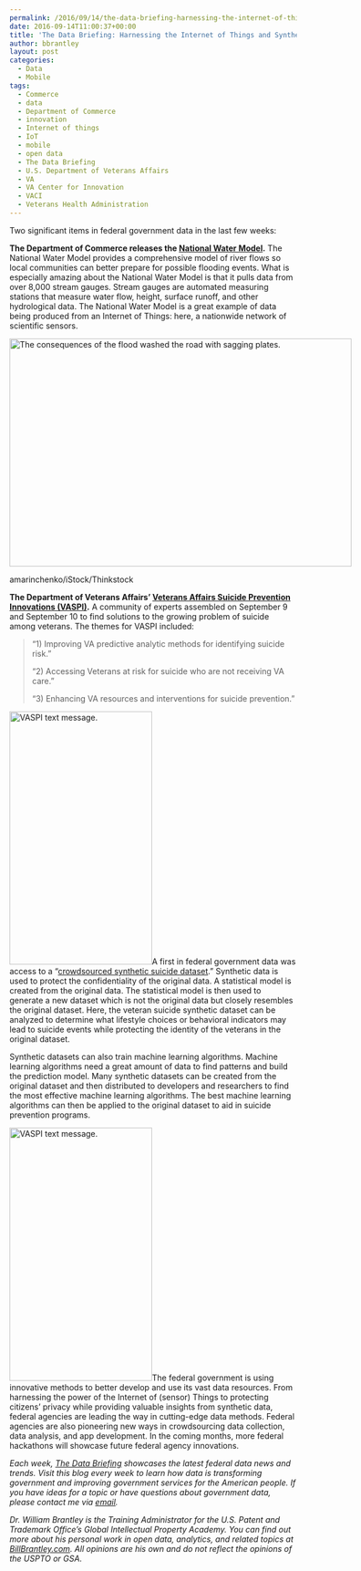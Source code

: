 ```yaml
---
permalink: /2016/09/14/the-data-briefing-harnessing-the-internet-of-things-and-synthetic-data-to-provide-better-flood-warnings-and-prevent-veterans-suicides/
date: 2016-09-14T11:00:37+00:00
title: 'The Data Briefing: Harnessing the Internet of Things and Synthetic Data to Provide Better Flood Warnings and Prevent Veterans Suicides'
author: bbrantley
layout: post
categories:
  - Data
  - Mobile
tags:
  - Commerce
  - data
  - Department of Commerce
  - innovation
  - Internet of things
  - IoT
  - mobile
  - open data
  - The Data Briefing
  - U.S. Department of Veterans Affairs
  - VA
  - VA Center for Innovation
  - VACI
  - Veterans Health Administration
---
```


Two significant items in federal government data in the last few weeks:

**The Department of Commerce releases the [National Water Model](https://www.commerce.gov/news/opinion-editorials/2016/08/op-ed-building-weather-ready-nation).** The National Water Model provides a comprehensive model of river flows so local communities can better prepare for possible flooding events. What is especially amazing about the National Water Model is that it pulls data from over 8,000 stream gauges. Stream gauges are automated measuring stations that measure water flow, height, surface runoff, and other hydrological data. The National Water Model is a great example of data being produced from an Internet of Things: here, a nationwide network of scientific sensors.

<div id="attachment_375501" style="width: 610px" class="wp-caption aligncenter">
  <img class="size-full wp-image-375501" src="https://s3.amazonaws.com/sitesusa/wp-content/uploads/sites/212/2016/09/600-x-400-The-consequences-of-the-flood-washed-the-road-with-sagging-plates-amarinchenko-iStock-Thinkstock-481585104.jpg" alt="The consequences of the flood washed the road with sagging plates." width="600" height="400" />
  
  <p class="wp-caption-text">
    amarinchenko/iStock/Thinkstock
  </p>
</div>

**The Department of Veterans Affairs’ [Veterans Affairs Suicide Prevention Innovations (VASPI)](https://www.data.gov/event/veterans-affairs-suicide-prevention-innovations/).** A community of experts assembled on September 9 and September 10 to find solutions to the growing problem of suicide among veterans. The themes for VASPI included:

> “1) Improving VA predictive analytic methods for identifying suicide risk.”
> 
> “2) Accessing Veterans at risk for suicide who are not receiving VA care.”
> 
> “3) Enhancing VA resources and interventions for suicide prevention.”

<img class="alignright size-full wp-image-375461" src="https://s3.amazonaws.com/sitesusa/wp-content/uploads/sites/212/2016/09/250-x-444-VASPI-Veterans-Affairs-Suicide-Prevention-Innovations-text-1.jpg" alt="VASPI text message." width="250" height="444" />A first in federal government data was access to a “[crowdsourced synthetic suicide dataset](https://medium.com/@VAInnovation/unleashing-the-power-of-data-and-the-crowd-for-upstream-suicide-prevention-f0cf9ac9b1f6#.bh1x3rric).” Synthetic data is used to protect the confidentiality of the original data. A statistical model is created from the original data. The statistical model is then used to generate a new dataset which is not the original data but closely resembles the original dataset. Here, the veteran suicide synthetic dataset can be analyzed to determine what lifestyle choices or behavioral indicators may lead to suicide events while protecting the identity of the veterans in the original dataset.

Synthetic datasets can also train machine learning algorithms. Machine learning algorithms need a great amount of data to find patterns and build the prediction model. Many synthetic datasets can be created from the original dataset and then distributed to developers and researchers to find the most effective machine learning algorithms. The best machine learning algorithms can then be applied to the original dataset to aid in suicide prevention programs.

<img class="alignright size-full wp-image-375471" src="https://s3.amazonaws.com/sitesusa/wp-content/uploads/sites/212/2016/09/250-x-444-VASPI-Veterans-Affairs-Suicide-Prevention-Innovations-text-2.jpg" alt="VASPI text message." width="250" height="444" />The federal government is using innovative methods to better develop and use its vast data resources. From harnessing the power of the Internet of (sensor) Things to protecting citizens’ privacy while providing valuable insights from synthetic data, federal agencies are leading the way in cutting-edge data methods. Federal agencies are also pioneering new ways in crowdsourcing data collection, data analysis, and app development. In the coming months, more federal hackathons will showcase future federal agency innovations.

<div class="hdivider">
</div>

_Each week, [The Data Briefing](https://www.digitalgov.gov/tag/the-data-briefing/) showcases the latest federal data news and trends. Visit this blog every week to learn how data is transforming government and improving government services for the American people. If you have ideas for a topic or have questions about government data, please contact me via [email](mailto:bill@billbrantley.com)._

_Dr. William Brantley is the Training Administrator for the U.S. Patent and Trademark Office’s Global Intellectual Property Academy. You can find out more about his personal work in open data, analytics, and related topics at [BillBrantley.com](http://billbrantley.com). All opinions are his own and do not reflect the opinions of the USPTO or GSA._